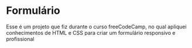 # Formulário
Esse é um projeto que fiz durante o curso freeCodeCamp, no qual apliquei conhecimentos de HTML e CSS para criar um formulário responsivo e profissional

